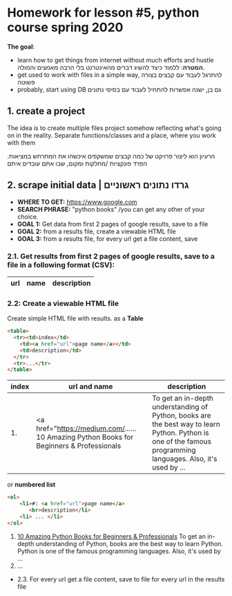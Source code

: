 # Homework for lesson #5, python course spring 2020
**The goal**:
 * learn how to get things from internet without much efforts and hustle
 **המטרה**: ללמוד כיצד להשיג דברים מהאינטרנט בלי הרבה מאמצים והמולה.
 * get used to work with files in a simple way,
 להתרגל לעבוד עם קבצים בצורה פשוטה
 * probably, start using DB
 גם בן, ישנה אפשרות להתחיל לעבוד עם בסיסי נתונים
 
## 1. create a project
The idea is to create multiple files project somehow reflecting what's going on in the reality.
Separate functions/classes and a place, where you work with them

הרעיון הוא ליצור פרויקט  של כמה קבצים שמשקפים איכשהו את המתרחש במציאות. הפרד פונקציות /מחלקות ומקום, שבו אתם עובדים איתם
## 2. scrape initial data | גרדו נתונים ראשוניים
* **WHERE TO GET:** https://www.google.com
* **SEARCH PHRASE:** "python books" /you can get any other of your choice.
* **GOAL 1:** Get data from first 2 pages of google results, save to a file
* **GOAL 2:** from a results file, create a viewable HTML file
* **GOAL 3:** from a results file, for every url get a file content, save 
 
### 2.1. Get results from first 2 pages of google results, save to a file in a following format (CSV):

 | url | name | description | 
 | --- | ---- | ----------- |
 
### 2.2: Create a viewable HTML file
Create simple HTML file with results.
as a **Table**
```html
<table>
  <tr><td>index</td>
    <td><a href="url">page name</a></td>
    <td>description</td>
  </tr>
  <tr>...</tr>
</table> 
```
 | index | url and name | description | 
 | ----- | ------------ | ----------- |
 |   1. | <a href="https://medium.com/......  10 Amazing Python Books for Beginners & Professionals</a> | To get an in-depth understanding of Python, books are the best way to learn Python. Python is one of the famous programming languages. Also, it's used by ...|

or **numbered list**
```html
<ol>
    <li>#: <a href="url">page name</a>
       <br>description</li>
    <li> ... </li>
</ol>
```
 1. <a href="https://medium.com/@rinu.gour123/10-amazing-python-books-for-beginners-professionals-7ee5ee0334f4">10 Amazing Python Books for Beginners & Professionals</a>
  To get an in-depth understanding of Python, books are the best way to learn Python. Python is one of the famous programming languages. Also, it's used by ...
 1. ...
 
* 2.3. For every url get a file content, save to file
for every url in the results file  
 